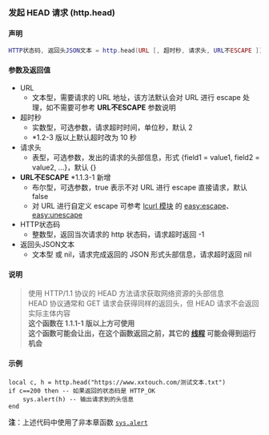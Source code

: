 ### 发起 HEAD 请求 \(**http\.head**\)


#### 声明
```lua
HTTP状态码, 返回头JSON文本 = http.head(URL [, 超时秒, 请求头, URL不ESCAPE ])
```


#### 参数及返回值
- URL
    - 文本型，需要请求的 URL 地址，该方法默认会对 URL 进行 escape 处理，如不需要可参考 **URL不ESCAPE** 参数说明
- 超时秒
    - 实数型，可选参数，请求超时时间，单位秒，默认 2
    - \*1\.2\-3 版以上默认超时改为 10 秒
- 请求头
    - 表型，可选参数，发出的请求的头部信息，形式 \{field1 = value1, field2 = value2, \.\.\.\}，默认 \{\}
- **URL不ESCAPE** \*1\.1\.3\-1 新增
    - 布尔型，可选参数，true 表示不对 URL 进行 escape 直接请求，默认 false
    - 对 URL 进行自定义 escape 可参考 [lcurl 模块](/Handbook/open-source/lcurl.md) 的 [easy:escape](http://lua-curl.github.io/lcurl/modules/lcurl.html#easy:escape)、[easy:unescape](http://lua-curl.github.io/lcurl/modules/lcurl.html#easy:unescape)
- HTTP状态码
    - 整数型，返回当次请求的 http 状态码，请求超时返回 \-1
- 返回头JSON文本
    - 文本型 或 nil，请求完成返回的 JSON 形式头部信息，请求超时返回 nil


#### 说明
> 使用 HTTP/1\.1 协议的 HEAD 方法请求获取网络资源的头部信息  
> HEAD 协议通常和 GET 请求会获得同样的返回头，但 HEAD 请求不会返回实际主体内容  
> **这个函数在 1\.1\.1\-1 版以上方可使用**  
> **这个函数可能会让出，在这个函数返回之前，其它的 [线程](/Handbook/thread/README.md) 可能会得到运行机会**  


#### 示例  
```
local c, h = http.head("https://www.xxtouch.com/测试文本.txt")
if c==200 then -- 如果返回的状态码是 HTTP_OK
    sys.alert(h) -- 输出请求到的头信息
end
```
**注**：上述代码中使用了非本章函数 [`sys.alert`](/Handbook/sys/sys.alert.md)  

